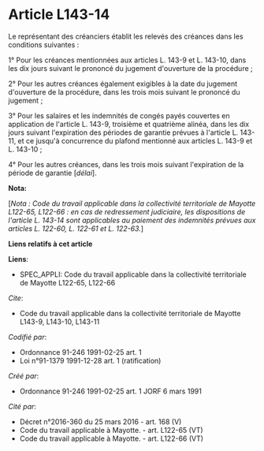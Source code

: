 # Article L143-14

Le représentant des créanciers établit les relevés des créances dans les conditions suivantes :

1° Pour les créances mentionnées aux articles L. 143-9 et L. 143-10, dans les dix jours suivant le prononcé du jugement
d'ouverture de la procédure ;

2° Pour les autres créances également exigibles à la date du jugement d'ouverture de la procédure, dans les trois mois
suivant le prononcé du jugement ;

3° Pour les salaires et les indemnités de congés payés couvertes en application de l'article L. 143-9, troisième et quatrième
alinéa, dans les dix jours suivant l'expiration des périodes de garantie prévues à l'article L. 143-11, et ce jusqu'à
concurrence du plafond mentionné aux articles L. 143-9 et L. 143-10 ;

4° Pour les autres créances, dans les trois mois suivant l'expiration de la période de garantie [*délai*].

**Nota:**

[*Nota : Code du travail applicable dans la collectivité territoriale de Mayotte L122-65, L122-66 : en cas de redressement
judiciaire, les dispositions de l'article L. 143-14 sont applicables au paiement des indemnités prévues aux articles L.
122-60, L. 122-61 et L. 122-63.*]

**Liens relatifs à cet article**

**Liens**:

  - SPEC_APPLI: Code du travail applicable dans la collectivité territoriale de Mayotte L122-65, L122-66

_Cite_:

  - Code du travail applicable dans la collectivité territoriale de Mayotte L143-9, L143-10, L143-11

_Codifié par_:

  - Ordonnance 91-246 1991-02-25 art. 1
  - Loi n°91-1379 1991-12-28 art. 1 (ratification)

_Créé par_:

  - Ordonnance 91-246 1991-02-25 art. 1 JORF 6 mars 1991

_Cité par_:

  - Décret n°2016-360 du 25 mars 2016 - art. 168 (V)
  - Code du travail applicable à Mayotte. - art. L122-65 (VT)
  - Code du travail applicable à Mayotte. - art. L122-66 (VT)
